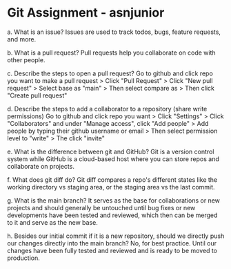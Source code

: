 # Git Assignment - asnjunior

a. What is an issue?
Issues are used to track todos, bugs, feature requests, and more. 

b. What is a pull request?
Pull requests help you collaborate on code with other people. 

c. Describe the steps to open a pull request?
Go to github and click repo you want to make a pull request > Click "Pull Request" > Click "New pull request" > Select base as "main" > Then select compare as <your branch you want to compare with main> >
Then click "Create pull request" 

d. Describe the steps to add a collaborator to a repository (share write permissions)
Go to github and click repo you want > Click "Settings" > Click "Collaborators" and under "Manage access", click "Add people" > Add people by typing their github username or email > Then select permission level to "write" > The click "invite"

e. What is the difference between git and GitHub?
Git is a version control system while GitHub is a cloud-based host where you can store repos and collaborate on projects.

f. What does git diff do?
Git diff compares a repo's different states like the working directory vs staging area, or the staging area vs the last commit.

g. What is the main branch?
It serves as the base for collaborations or new projects and should generally be untouched until bug fixes or new developments have been tested and reviewed, which then can be merged to it and serve as the new base.  

h. Besides our initial commit if it is a new repository, should we directly push our changes directly into the main branch?
No, for best practice. Until our changes have been fully tested and reviewed and is ready to be moved to production.

